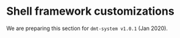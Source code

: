 # Shell framework customizations

We are preparing this section for `dmt-system v1.0.1` (Jan 2020).
